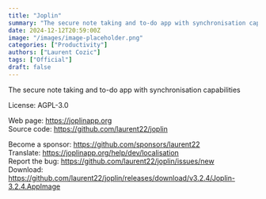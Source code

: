 ```yaml
---
title: "Joplin"
summary: "The secure note taking and to-do app with synchronisation capabilities"
date: 2024-12-12T20:59:00Z
image: "/images/image-placeholder.png"
categories: ["Productivity"]
authors: ["Laurent Cozic"]
tags: ["Official"]
draft: false
---
```


The secure note taking and to-do app with synchronisation capabilities

License: AGPL-3.0

Web page: <https://joplinapp.org>  
Source code: <https://github.com/laurent22/joplin>

Become a sponsor: <https://github.com/sponsors/laurent22>  
Translate: <https://joplinapp.org/help/dev/localisation>  
Report the bug: <https://github.com/laurent22/joplin/issues/new>  
Download: <https://github.com/laurent22/joplin/releases/download/v3.2.4/Joplin-3.2.4.AppImage>
